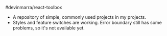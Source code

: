 #devinmarra/react-toolbox
- A repository of simple, commonly used projects in my projects. 
- Styles and feature switches are working. Error boundary still has some problems, so it's not available yet.